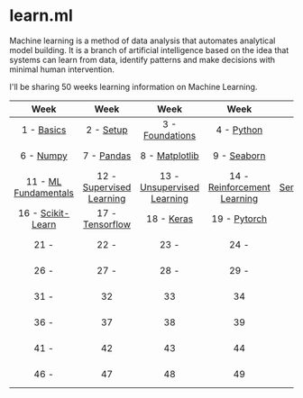 # learn.ml
Machine learning is a method of data analysis that automates analytical model building. It is a branch of artificial intelligence based on the idea that systems can learn from data, identify patterns and make decisions with minimal human intervention.

I'll be sharing 50 weeks learning information on Machine Learning.

|   Week   |   Week   |   Week   |   Week   |   Week   | 
|  :----:  |  :----:  |  :----:  |  :----:  |  :----:  |
|  1 - [Basics](./week-1/README.md)  |  2 - [Setup](./week-2/README.md)  |  3 - [Foundations](./week-3/README.md)  |  4 - [Python](./week-4/README.md)  |  5 - [Mini Projects](./week-5/README.md)  |
|  6 - [Numpy](./week-6/README.md) |  7 - [Pandas](./week-7/README.md) |  8 - [Matplotlib](./week-8/README.md)  |  9 - [Seaborn](./week-9/README.md)  |  10 - [Mini Projects](./week-10/README.md)  | 
|  11 - [ML Fundamentals](./week-11/README.md) |  12 - [Supervised Learning](./week-12/README.md) |  13 - [Unsupervised Learning](./week-13/README.md)  |  14 - [Reinforcement Learning](./week-14/README.md)  |  15 - [Semisupervised Learning](./week-15/README.md)  |
|  16 - [Scikit-Learn](./week-16/README.md) |  17 - [Tensorflow](./week-17/README.md) |  18 - [Keras](./week-18/README.md)  |  19 - [Pytorch](./week-19/README.md)  |  20 - [Mini Projects](./week-20/README.md)  |
|  21 - [](./week-21/README.md)  |  22 - [](./week-22/README.md)   |  23 - [](./week-23/README.md)   |  24 - [](./week-24/README.md)   |  25 - [Mini Projects](./week-25/README.md)  |
|  26 - [](./week-26/README.md)   |  27 - [](./week-27/README.md)   |  28 - [](./week-28/README.md)   |  29 - [](./week-29/README.md)   |  30 - [Mini Projects](./week-30/README.md)  | 
|  31 - [](./week-3/README.md)   |  32  |  33  |  34  |  35 - [Mini Projects](./week-35/README.md)  |
|  36 - [](./week-3/README.md)    |  37  |  38  |  39  |  40 - [Mini Projects](./week-40/README.md)  | 
|  41 - [](./week-4/README.md)    |  42  |  43  |  44  |  45 - [Mini Projects](./week-45/README.md)  |
|  46 - [](./week-4/README.md)   |  47  |  48  |  49  |  50 - [Mini Projects](./week-50/README.md)  | 